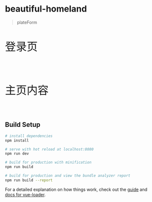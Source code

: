 # beautiful-homeland

> plateForm

 <div style="margin-top:10px;">
      <p style="font-size: 36px;line-height: 2.0;">登录页</p>
      <img src="../../assets/login.png" alt=""></div>
    <div style="margin-top:20px;">
      <p style="font-size: 36px;line-height: 2.0;">主页内容</p>
      <img src="../../assets/table.png" alt="">
  </div>

## Build Setup

``` bash
# install dependencies
npm install

# serve with hot reload at localhost:8080
npm run dev

# build for production with minification
npm run build

# build for production and view the bundle analyzer report
npm run build --report
```

For a detailed explanation on how things work, check out the [guide](http://vuejs-templates.github.io/webpack/) and [docs for vue-loader](http://vuejs.github.io/vue-loader).
